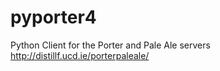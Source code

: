 pyporter4
=========

Python Client for the Porter and Pale Ale servers http://distillf.ucd.ie/porterpaleale/
